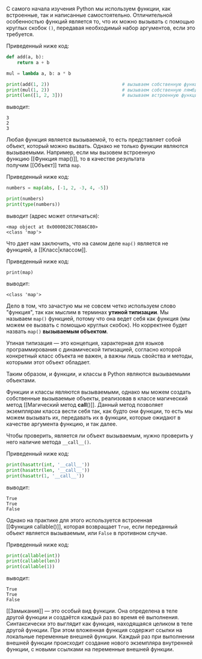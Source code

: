 

C самого начала изучения Python мы используем функции, как встроенные, так и написанные самостоятельно. Отличительной особенностью функций является то, что их можно вызывать с помощью круглых скобок `()`, передавая необходимый набор аргументов, если это требуется.

Приведенный ниже код:

```python
def add(a, b):
    return a + b

mul = lambda a, b: a * b

print(add(1, 2))                           # вызываем собственную функцию
print(mul(1, 2))                           # вызываем собственную лямбда функцию
print(len([1, 2, 3]))                      # вызываем встроенную функцию
```

выводит:

```no-highlight
3
2
3
```

Любая функция является вызываемой, то есть представляет собой объект, который можно вызвать. Однако не только функции являются вызываемыми. Например, если мы вызовем встроенную функцию [[Функция map()]], то в качестве результата получим [[Объект]] типа `map`.

Приведенный ниже код:

```python
numbers = map(abs, [-1, 2, -3, 4, -5])

print(numbers)
print(type(numbers))
```

выводит (адрес может отличаться):

```no-highlight
<map object at 0x0000028C708A6C80>
<class 'map'>
```

Что дает нам заключить, что на самом деле `map()` является не функцией, а [[Класс|классом]].

Приведенный ниже код:

```no-highlight
print(map)
```

выводит:

```no-highlight
<class 'map'>
```

Дело в том, что зачастую мы не совсем четко используем слово "функция", так как мыслим в терминах **утиной типизации**. Мы называем `map()` функцией, потому что она ведет себя как функция (мы можем ее вызвать с помощью круглых скобок). Но корректнее будет назвать `map()` **вызываемым объектом**.

Утиная типизация — это концепция, характерная для языков программирования с динамической типизацией, согласно которой конкретный класс объекта не важен, а важны лишь свойства и методы, которыми этот объект обладает.

Таким образом, и функции, и классы в Python являются вызываемыми объектами.

Функции и классы являются вызываемыми, однако мы можем создать собственные вызываемые объекты, реализовав в классе магический метод [[Магический метод __call__()]]. Данный метод позволяет экземплярам класса вести себя так, как будто они функции, то есть мы можем вызывать их, передавать их в функции, которые ожидают в качестве аргумента функцию, и так далее.

Чтобы проверить, является ли объект вызываемым, нужно проверить у него наличие метода `__call__()`.

Приведенный ниже код:

```python
print(hasattr(int, '__call__'))
print(hasattr(len, '__call__'))
print(hasattr(1, '__call__'))
```

выводит:

```no-highlight
True
True
False
```

Однако на практике для этого используется встроенная [[Функция callable()]], которая возвращает `True`, если переданный объект является вызываемым, или `False` в противном случае.

Приведенный ниже код:

```python
print(callable(int))
print(callable(len))
print(callable(1))
```

выводит:

```no-highlight
True
True
False
```
[[Замыкания]] — это особый вид функции. Она определена в теле другой функции и создаётся каждый раз во время её выполнения. Синтаксически это выглядит как функция, находящаяся целиком в теле другой функции. При этом вложенная функция содержит ссылки на локальные переменные внешней функции. Каждый раз при выполнении внешней функции происходит создание нового экземпляра внутренней функции, с новыми ссылками на переменные внешней функции.